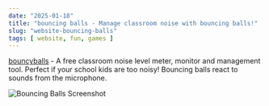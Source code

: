 ```yaml
---
date: "2025-01-18"
title: "bouncing balls - Manage classroom noise with bouncing balls!"
slug: "website-bouncing-balls"
tags: [ website, fun, games ]
---
```




[bouncyballs][1] - A free classroom noise level meter, monitor and management tool. Perfect if your school kids are too noisy! Bouncing balls react to sounds from the microphone.

![Bouncing Balls Screenshot][2]



   [1]: https://bouncyballs.org/
   [2]: /saves/2025/01/images/bouncing-balls.png
